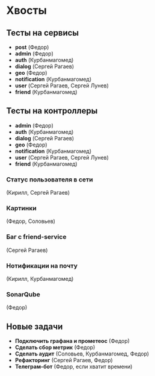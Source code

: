 # Хвосты

## Тесты на сервисы

- **post** (Федор)
- **admin** (Федор) 
- **auth** (Курбанмагомед)
- **dialog** (Сергей Рагаев)
- **geo** (Федор)
- **notification** (Курбанмагомед) 
- **user** (Сергей Рагаев, Сергей Лунев)
- **friend** (Курбанмагомед)

## Тесты на контроллеры

- **admin** (Федор)
- **auth** (Курбанмагомед) 
- **dialog** (Сергей Рагаев)
- **geo** (Федор)
- **notification** (Курбанмагомед)
- **user** (Сергей Рагаев, Сергей Лунев) 
- **friend** (Курбанмагомед)

### Статус пользователя в сети
(Кирилл, Сергей Рагаев)

### Картинки  
(Федор, Соловьев)

### Баг с friend-service
(Сергей Рагаев)

### Нотификации на почту
(Кирилл, Курбанмагомед)

### SonarQube
(Федор)

## Новые задачи

- **Подключить графана и прометеос** (Федор)
- **Сделать сбор метрик** (Федор)
- **Сделать аудит** (Соловьев, Курбанмагомед, Федор)
- **Рефакторинг** (Сергей Рагаев, Федор)
- **Телеграм-бот** (Федор, если хватит времени)
